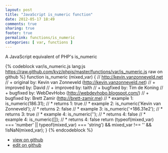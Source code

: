 ```yaml
---
layout: post
title: "JavaScript is_numeric function"
date: 2012-05-17 18:49
comments: true
sharing: true
footer: true
permalink: functions/is_numeric
categories: [ var, functions ]
---
```

A JavaScript equivalent of PHP's is_numeric
<!-- more -->
{% codeblock var/is_numeric.js lang:js https://raw.github.com/kvz/phpjs/master/functions/var/is_numeric.js raw on github %}
function is_numeric (mixed_var) {
    // http://kevin.vanzonneveld.net
    // +   original by: Kevin van Zonneveld (http://kevin.vanzonneveld.net)
    // +   improved by: David
    // +   improved by: taith
    // +   bugfixed by: Tim de Koning
    // +   bugfixed by: WebDevHobo (http://webdevhobo.blogspot.com/)
    // +   bugfixed by: Brett Zamir (http://brett-zamir.me)
    // *     example 1: is_numeric(186.31);
    // *     returns 1: true
    // *     example 2: is_numeric('Kevin van Zonneveld');
    // *     returns 2: false
    // *     example 3: is_numeric('+186.31e2');
    // *     returns 3: true
    // *     example 4: is_numeric('');
    // *     returns 4: false
    // *     example 4: is_numeric([]);
    // *     returns 4: false
    return (typeof(mixed_var) === 'number' || typeof(mixed_var) === 'string') && mixed_var !== '' && !isNaN(mixed_var);
}
{% endcodeblock %}
<ul>
 <li><a href="https://github.com/kvz/phpjs/blob/master/functions/var/is_numeric.js">view on github</a></li>
 <li><a href="https://github.com/kvz/phpjs/edit/master/functions/var/is_numeric.js">edit on github</a></li>
</ul>
